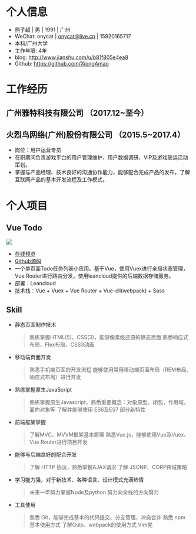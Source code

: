 
# 个人信息

- 熊子超 | 男 | 1991 | 广州
- WeChat: onycat | onycat@live.cn | 15920165717
- 本科/广州大学
- 工作年限: 4年
- blog: http://www.jianshu.com/u/b81f805e4ea8
- Github: https://github.com/XiongAmao

# 工作经历

## 广州雅特科技有限公司 （2017.12~至今）

## 火烈鸟网络(广州)股份有限公司 （2015.5~2017.4）

- 岗位：用户运营专员
- 在职期间负责游戏平台的用户管理维护、用户数据调研、VIP及游戏联运活动策划。
- 掌握与产品经理、技术良好的沟通协作能力，能够配合完成产品的发布。了解互联网产品的基本开发流程及工作模式。 

# 个人项目

## Vue Todo

![](http://ond8gcwbr.bkt.clouddn.com/17-10-17/37727736.jpg)

- [在线预览](https://xiongamao.github.io/Vue-todolist-demo/dist/)
- [Github源码](https://github.com/XiongAmao/Vue-todolist-demo/)
- 一个单页面Todo任务列表小应用。基于Vue，使用Vuex进行全局状态管理，Vue Router进行路由分发，使用leancloud提供的后端数据存储服务。
- 部署：Leancloud
- 技术栈：Vue + Vuex + Vue Router + Vue-cli(webpack) + Sass

## Skill

- 静态页面制作技术
    > 熟练掌握HTML(5)、CSS(3)，能够像素级还原的静态页面
    > 熟悉响应式布局、Flex布局、CSS3动画

- 移动端页面开发
    > 熟悉手机端页面的开发流程
    > 能够使用常用移动端页面布局（REM布局、响应式布局）进行开发

- 熟练掌握原生JavaScript
    > 熟练掌握原生Javascript，熟悉重要概念：对象原型，闭包，作用域，面向对象等
    > 了解并能够使用 ES6及ES7 部分新特性

- 前端框架掌握
    > 了解MVC、MVVM框架基本原理
    > 熟悉Vue.js，能够使用Vue及Vuex、Vue Router进行项目开发

- 能够与后端良好的配合开发
    > 了解 HTTP 协议，熟悉掌握AJAX请求
    > 了解 JSONP、CORP跨域策略

- 学习能力强，对于新技术、各种语言、设计模式充满热情
    > 未来一年努力掌握Node及python
    > 努力向全栈的方向努力

- 工具使用
    > 熟悉 Git，能够完成基本的代码提交、分支管理、冲突合并
    > 熟悉 npm 基本使用方式
    > 了解Gulp、webpack的使用方式
    > Vim党
